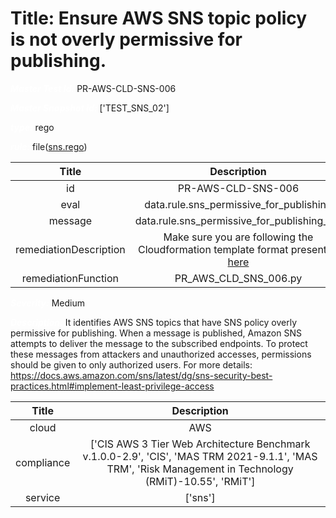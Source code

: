 



# Title: Ensure AWS SNS topic policy is not overly permissive for publishing.


***<font color="white">Master Test Id:</font>*** PR-AWS-CLD-SNS-006

***<font color="white">Master Snapshot Id:</font>*** ['TEST_SNS_02']

***<font color="white">type:</font>*** rego

***<font color="white">rule:</font>*** file([sns.rego])  
  
  
  
  

|Title|Description|
| :---: | :---: |
|id|PR-AWS-CLD-SNS-006|
|eval|data.rule.sns_permissive_for_publishing|
|message|data.rule.sns_permissive_for_publishing_err|
|remediationDescription|Make sure you are following the Cloudformation template format presented <a href='https://boto3.amazonaws.com/v1/documentation/api/latest/reference/services/sns.html#SNS.Client.get_topic_attributes' target='_blank'>here</a>|
|remediationFunction|PR_AWS_CLD_SNS_006.py|


***<font color="white">Severity:</font>*** Medium

***<font color="white">Description:</font>*** It identifies AWS SNS topics that have SNS policy overly permissive for publishing. When a message is published, Amazon SNS attempts to deliver the message to the subscribed endpoints. To protect these messages from attackers and unauthorized accesses, permissions should be given to only authorized users. For more details: https://docs.aws.amazon.com/sns/latest/dg/sns-security-best-practices.html#implement-least-privilege-access  
  
  

|Title|Description|
| :---: | :---: |
|cloud|AWS|
|compliance|['CIS AWS 3 Tier Web Architecture Benchmark v.1.0.0-2.9', 'CIS', 'MAS TRM 2021-9.1.1', 'MAS TRM', 'Risk Management in Technology (RMiT)-10.55', 'RMiT']|
|service|['sns']|



[sns.rego]: https://github.com/prancer-io/prancer-compliance-test/tree/master/aws/cloud/sns.rego

